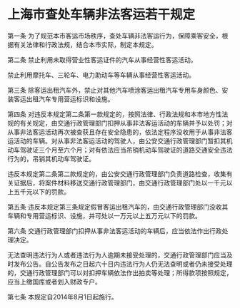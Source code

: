 # 上海市查处车辆非法客运若干规定



第一条 为了规范本市客运市场秩序，查处车辆非法客运行为，保障乘客安全，根据有关法律和行政法规，结合本市实际，制定本规定。

第二条 禁止利用未取得营业性客运证件的汽车从事经营性客运活动。

禁止利用摩托车、三轮车、电力助动车等车辆从事经营性客运活动。

第三条 除客运出租汽车外，禁止对其他汽车喷涂客运出租汽车专用车身颜色、安装客运出租汽车专用营运标识和设施。

第四条 对违反本规定第二条第一款规定的，按照法律、行政法规和本市地方性法规的有关规定，由交通行政管理部门扣押从事非法客运活动的车辆并予以处罚；对从事非法客运活动再次被查获且存在安全隐患的，依法定程序没收用于从事非法客运活动的车辆。对从事非法客运活动的驾驶人，由公安交通行政管理部门暂扣其机动车驾驶证三个月至六个月；对有依法应当吊销机动车驾驶证的道路交通安全违法行为的，吊销其机动车驾驶证。

违反本规定第二条第二款规定的，由公安交通行政管理部门负责道路检查，收集有关证据后，将案件材料移送交通行政管理部门，由交通行政管理部门处以一千元以上五千元以下的罚款。

第五条 违反本规定第三条规定假冒客运出租汽车的，由交通行政管理部门没收其车辆和专用营运标识、设施，并可处以一万元以上五万元以下的罚款。

第六条 交通行政管理部门扣押从事非法客运活动的车辆后，应当依法作出行政处理决定。

无法查明违法行为人或者违法行为人逾期未接受处理的，交通行政管理部门应当及时发布公告。自公告发布之日起六十日内违法行为人仍无法查明或者仍未接受处理的，交通行政管理部门可以对扣押车辆依法作出拍卖等处理；所得款项按照规定，应当上缴国库或者划入财政专户。

第七条 本规定自2014年8月1日起施行。